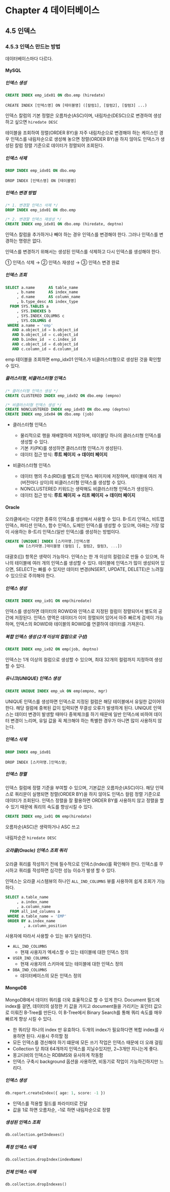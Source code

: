 # Chapter 4 데이터베이스

## 4.5 인덱스

### 4.5.3 인덱스 만드는 방법
데이터베이스마다 다르다.

#### MySQL
##### 인덱스 생성
```sql
CREATE INDEX emp_idx01 ON dbo.emp (hiredate)
```
`CREATE INDEX [인덱스명] ON [테이블명] ([칼럼1], [칼럼2], [칼럼3] ...)`


인덱스 칼럼의 기본 정렬은 오름차순(ASC)이며, 내림차순(DESC)으로 변경하여 생성하고 싶으면 `hiredate DESC`

테이블을 조회하여 정렬(ORDER BY)을 자주 내림차순으로 변경해야 하는 케이스인 경우 인덱스를 내림차순으로 생성해 놓으면 정렬(ORDER BY)을 하지 않아도 인덱스가 생성된  칼럼 정렬 기준으로 데이터가 정렬되어 조회된다.


##### 인덱스 삭제
```sql
DROP INDEX emp_idx01 ON dbo.emp
```
`DROP INDEX [인덱스명] ON [테이블명]`

##### 인덱스 변경 방법
```sql
/* 1. 변경할 인덱스 삭제 */
DROP INDEX emp_idx01 ON dbo.emp

/* 2. 변경할 인덱스 재생성 */
CREATE INDEX emp_idx01 ON dbo.emp (hiredate, deptno)
```
인덱스 칼럼을 추가하거나 빼야 하는 경우 인덱스를 변경해야 한다. 그러나 인덱스를 변경하는 명령은 없다.

인덱스를 변경하기 위해서는 생성된 인덱스를 삭제하고 다시 인덱스를 생성해야 한다.

① 인덱스 삭제 → ② 인덱스 재생성 → ③ 인덱스 변경 완료

##### 인덱스 조회
```sql
SELECT a.name      AS table_name
     , b.name      AS index_name
     , d.name      AS column_name
     , b.type_desc AS index_type
  FROM SYS.TABLES a
     , SYS.INDEXES b
     , SYS.INDEX_COLUMNS c
     , SYS.COLUMNS d
 WHERE a.name = 'emp' 
   AND a.object_id = b.object_id 
   AND b.object_id = c.object_id 
   AND b.index_id  = c.index_id 
   AND c.object_id = d.object_id 
   AND c.column_id = d.column_id
```

emp 테이블을 조회하면 emp_idx01 인덱스가 비클러스터형으로 생성된 것을 확인할 수 있다.

##### 클러스터형, 비클러스터형 인덱스
```sql
/* 클러스터형 인덱스 생성 */
CREATE CLUSTERED INDEX emp_idx02 ON dbo.emp (empno)

/* 비클러스터형 인덱스 생성 */
CREATE NONCLUSTERED INDEX emp_idx03 ON dbo.emp (deptno)
CREATE INDEX emp_idx04 ON dbo.emp (job)
```

- 클러스터형 인덱스
  - 물리적으로 행을 재배열하여 저장하며, 테이블당 하나의 클러스터형 인덱스를 생성할 수 있다.
  - 기본 키(PK)를 생성하면 클러스터형 인덱스가 생성된다.
  - 데이터 접근 방식: **루트 페이지 → 데이터 페이지**

- 비클러스터형 인덱스
  - 데이터 행의 주소(RID)를 별도의 인덱스 페이지에 저장하며, 테이블에 여러 개(버전마다 상이)의 비클러스터형 인덱스를 생성할 수 있다.
  - NONCLUSTERED 키워드는 생략해도 비클러스터형 인덱스가 생성된다.
  - 데이터 접근 방식: **루트 페이지 → 리프 페이지 → 데이터 페이지**




#### Oracle
오라클에서는 다양한 종류의 인덱스를 생성해서 사용할 수 있다. B-트리 인덱스, 비트맵 인덱스, 파티션 인덱스, 함수 인덱스, 도메인 인덱스를 생성할 수 있으며, 아래는 가장 많이 사용하는 B-트리 인덱스(일반 인덱스)를 생성하는 방법이다.
```sql
CREATE [UNIQUE] INDEX [스키마명.]인덱스명
      ON [스키마명.]테이블명 (컬럼1 [, 컬럼2, 컬럼3, ...])
```
대괄호([]) 항목은 생략이 가능하다. 인덱스는 한 개 이상의 컬럼으로 만들 수 있으며, 하나의 테이블에 여러 개의 인덱스를 생성할 수 있다. 테이블에 인덱스가 많이 생성되어 있으면, SELECT는 빠를 수 있지만 데이터 변경(INSERT, UPDATE, DELETE)은 느려질 수 있으므로 주의해야 한다.

##### 인덱스 생성
```sql
CREATE INDEX emp_ix01 ON emp(hiredate)
```
인덱스를 생성하면 데이터의 ROWID와 인덱스로 지정된 컬럼이 정렬되어서 별도의 공간에 저장된다. 인덱스 영역은 데이터가 이미 정렬되어 있어서 아주 빠르게 검색이 가능하며, 인덱스의 ROWID와 테이블의 ROWID를 연결하여 데이터를 가져온다.

##### 복합 인덱스 생성 (2개 이상의 컬럼으로 구성)
```sql
CREATE INDEX emp_ix02 ON emp(job, deptno)
```
인덱스는 1개 이상의 컬럼으로 생성할 수 있으며, 최대 32개의 컬럼까지 지정하여 생성할 수 있다. 

##### 유니크(UNIQUE) 인덱스 생성
```sql
CREATE UNIQUE INDEX emp_uk ON emp(empno, mgr)
```
UNIQUE 인덱스를 생성하면 인덱스로 지정된 컬럼은 해당 테이블에서 유일한 값이어야 한다. 해당 컬럼에 중복된 값이 입력되면 무결성 오류가 발생하게 된다. UNIQUE 인덱스는 데이터 변경이 발생할 때마다 중복체크를 하기 때문에 일반 인덱스에 비하여 데이터 변경이 느리며, 유일 값을 꼭 체크해야 하는 특별한 경우가 아니면 많이 사용하지 않는다.

##### 인덱스 삭제
```sql
DROP INDEX emp_idx01
```
`DROP INDEX [스키마명.]인덱스명;`

##### 인덱스 정렬
인덱스 컬럼에 정렬 기준을 부여할 수 있으며, 기본값은 오름차순(ASC)이다. 해당 인덱스로 쿼리문이 실행되면 정렬(ORDER BY)을 하지 않아도 인덱스 컬럼 정렬 기준으로 데이터가 조회된다. 인덱스 정렬을 잘 활용하면 ORDER BY를 사용하지 않고 정렬을 할 수 있기 때문에 쿼리의 속도를 향상시킬 수 있다.

```sql
CREATE INDEX emp_ix01 ON emp(hiredate)
```
오름차순(ASC)은 생략하거나 ASC 쓰고

내림차순은 `hiredate DESC`

##### 오라클(Oracle) 인덱스 조회 쿼리
오라클 쿼리를 작성하기 전에 필수적으로 인덱스(Index)를 확인해야 한다. 인덱스를 무시하고 쿼리를 작성하면 심각한 성능 이슈가 발생 할 수 있다.

인덱스는 오라클 시스템뷰의 하나인  `ALL_IND_COLUMNS` 뷰를 사용하여 쉽게 조회가 가능하다.

```sql
SELECT a.table_name 
     , a.index_name 
     , a.column_name 
  FROM all_ind_columns a 
 WHERE a.table_name = 'EMP' 
 ORDER BY a.index_name
        , a.column_position
```

사용자에 따라서 사용할 수 있는 뷰가 달라진다.
- `ALL_IND_COLUMNS`
  - 현재 사용자가 엑세스할 수 있는 테이블에 대한 인덱스 정의
- `USER_IND_COLUMNS`
  - 현재 사용자의 스키마에 있는 테이블에 대한 인덱스 정의
- `DBA_IND_COLUMNS`
  - 데이터베이스의 모든 인덱스 정의



#### MongoDB
MongoDB에서 데이터 쿼리를 더욱 효율적으로 할 수 있게 한다.
Document 필드에 index를 걸면, 데이터의 설정한 키 값을 가지고 document들을 가리키는 포인터 값으로 이뤄진 B-Tree를 만든다.
이 B-Tree에서 Binary Search를 통해 쿼리 속도를 매우 빠르게 향상 시킬 수 있다.

- 한 쿼리당 하나의 index 만 유효하다. 두개의 index가 필요하다면 복합 index를 사용하면 된다.
사용시 주의할 점
- 모든 인덱스를 갱신해야 하기 떄문에 모든 쓰기 작업은 인덱스 때문에 더 오래 걸림
- Collection 당 최대 64개까지 인덱스를 지닐수있지만, 2~3개만 지니는게 좋다.
- 몽고디비의 인덱스는 RDBMS와 유사하게 작동함
- 인덱스 구축시 background 옵션을 사용하면, 비동기로 작업이 가능하긴하지만 느리다.


##### 인덱스 생성
```sql
db.report.createIndex({ age: 1, score: -1 })
```
- 인덱스를 적용할 필드를 파라미터로 전달
- 값을 1로 하면 오름차순, -1로 하면 내림차순으로 정렬

##### 생성된 인덱스 조회
```sql
db.collection.getIndexes()
```
##### 특정 인덱스 삭제
```sql
db.collection.dropIndex(indexName)
```
##### 전체 인덱스 삭제
```sql
db.collection.dropIndexes()
```


